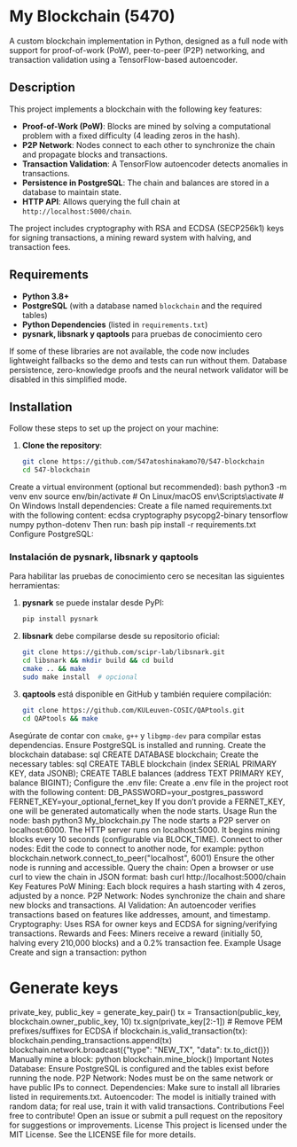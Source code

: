 # My Blockchain (5470)

A custom blockchain implementation in Python, designed as a full node with support for proof-of-work (PoW), peer-to-peer (P2P) networking, and transaction validation using a TensorFlow-based autoencoder.

## Description

This project implements a blockchain with the following key features:
- **Proof-of-Work (PoW)**: Blocks are mined by solving a computational problem with a fixed difficulty (4 leading zeros in the hash).
- **P2P Network**: Nodes connect to each other to synchronize the chain and propagate blocks and transactions.
- **Transaction Validation**: A TensorFlow autoencoder detects anomalies in transactions.
- **Persistence in PostgreSQL**: The chain and balances are stored in a database to maintain state.
- **HTTP API**: Allows querying the full chain at `http://localhost:5000/chain`.

The project includes cryptography with RSA and ECDSA (SECP256k1) keys for signing transactions, a mining reward system with halving, and transaction fees.

## Requirements

- **Python 3.8+**
- **PostgreSQL** (with a database named `blockchain` and the required tables)
- **Python Dependencies** (listed in `requirements.txt`)
- **pysnark, libsnark y qaptools** para pruebas de conocimiento cero

If some of these libraries are not available, the code now includes
lightweight fallbacks so the demo and tests can run without them.
Database persistence, zero-knowledge proofs and the neural network
validator will be disabled in this simplified mode.

## Installation

Follow these steps to set up the project on your machine:

1. **Clone the repository**:
   ```bash
   git clone https://github.com/547atoshinakamo70/547-blockchain
   cd 547-blockchain
Create a virtual environment (optional but recommended):
bash
python3 -m venv env
source env/bin/activate  # On Linux/macOS
env\Scripts\activate     # On Windows
Install dependencies:
Create a file named requirements.txt with the following content:
ecdsa
cryptography
psycopg2-binary
tensorflow
numpy
python-dotenv
Then run:
bash
pip install -r requirements.txt
Configure PostgreSQL:

### Instalación de pysnark, libsnark y qaptools
Para habilitar las pruebas de conocimiento cero se necesitan las siguientes herramientas:

1. **pysnark** se puede instalar desde PyPI:
   ```bash
   pip install pysnark
   ```
2. **libsnark** debe compilarse desde su repositorio oficial:
   ```bash
   git clone https://github.com/scipr-lab/libsnark.git
   cd libsnark && mkdir build && cd build
   cmake .. && make
   sudo make install  # opcional
   ```
3. **qaptools** está disponible en GitHub y también requiere compilación:
   ```bash
   git clone https://github.com/KULeuven-COSIC/QAPtools.git
   cd QAPtools && make
   ```
Asegúrate de contar con `cmake`, `g++` y `libgmp-dev` para compilar estas dependencias.
Ensure PostgreSQL is installed and running.
Create the blockchain database:
sql
CREATE DATABASE blockchain;
Create the necessary tables:
sql
CREATE TABLE blockchain (index SERIAL PRIMARY KEY, data JSONB);
CREATE TABLE balances (address TEXT PRIMARY KEY, balance BIGINT);
Configure the .env file:
Create a .env file in the project root with the following content:
DB_PASSWORD=your_postgres_password
FERNET_KEY=your_optional_fernet_key
If you don’t provide a FERNET_KEY, one will be generated automatically when the node starts.
Usage
Run the node:
bash
python3 My_blockchain.py
The node starts a P2P server on localhost:6000.
The HTTP server runs on localhost:5000.
It begins mining blocks every 10 seconds (configurable via BLOCK_TIME).
Connect to other nodes:
Edit the code to connect to another node, for example:
python
blockchain.network.connect_to_peer("localhost", 6001)
Ensure the other node is running and accessible.
Query the chain:
Open a browser or use curl to view the chain in JSON format:
bash
curl http://localhost:5000/chain
Key Features
PoW Mining: Each block requires a hash starting with 4 zeros, adjusted by a nonce.
P2P Network: Nodes synchronize the chain and share new blocks and transactions.
AI Validation: An autoencoder verifies transactions based on features like addresses, amount, and timestamp.
Cryptography: Uses RSA for owner keys and ECDSA for signing/verifying transactions.
Rewards and Fees: Miners receive a reward (initially 50, halving every 210,000 blocks) and a 0.2% transaction fee.
Example Usage
Create and sign a transaction:
python
# Generate keys
private_key, public_key = generate_key_pair()
tx = Transaction(public_key, blockchain.owner_public_key, 10)
tx.sign(private_key[2:-1])  # Remove PEM prefixes/suffixes for ECDSA
if blockchain.is_valid_transaction(tx):
    blockchain.pending_transactions.append(tx)
    blockchain.network.broadcast({"type": "NEW_TX", "data": tx.to_dict()})
Manually mine a block:
python
blockchain.mine_block()
Important Notes
Database: Ensure PostgreSQL is configured and the tables exist before running the node.
P2P Network: Nodes must be on the same network or have public IPs to connect.
Dependencies: Make sure to install all libraries listed in requirements.txt.
Autoencoder: The model is initially trained with random data; for real use, train it with valid transactions.
Contributions
Feel free to contribute! Open an issue or submit a pull request on the repository for suggestions or improvements.
License
This project is licensed under the MIT License. See the LICENSE file for more details.
